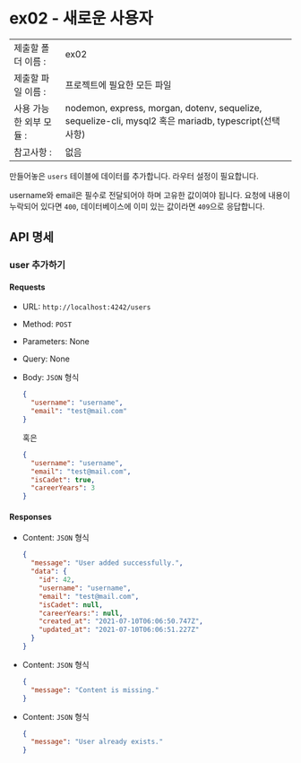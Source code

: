 # ex02 - 새로운 사용자

|                         |                                                                                                        |
| :---------------------- | ------------------------------------------------------------------------------------------------------ |
| 제출할 폴더 이름 :      | ex02                                                                                                   |
| 제출할 파일 이름 :      | 프로젝트에 필요한 모든 파일                                                                            |
| 사용 가능한 외부 모듈 : | nodemon, express, morgan, dotenv, sequelize, sequelize-cli, mysql2 혹은 mariadb, typescript(선택 사항) |
| 참고사항 :              | 없음                                                                                                   |

만들어놓은 `users` 테이블에 데이터를 추가합니다. 라우터 설정이 필요합니다.

username와 email은 필수로 전달되어야 하며 고유한 값이여야 됩니다. 요청에 내용이 누락되어 있다면 `400`, 데이터베이스에 이미 있는 값이라면 `409`으로 응답합니다.

## API 명세

### user 추가하기

#### Requests

- URL: `http://localhost:4242/users`
- Method: `POST`
- Parameters: None
- Query: None
- Body: `JSON` 형식

  ```json
  {
    "username": "username",
    "email": "test@mail.com"
  }
  ```

  혹은

  ```json
  {
    "username": "username",
    "email": "test@mail.com",
    "isCadet": true,
    "careerYears": 3
  }
  ```

#### Responses

- Content: `JSON` 형식

  ```json
  {
    "message": "User added successfully.",
    "data": {
      "id": 42,
      "username": "username",
      "email": "test@mail.com",
      "isCadet": null,
      "careerYears:": null,
      "created_at": "2021-07-10T06:06:50.747Z",
      "updated_at": "2021-07-10T06:06:51.227Z"
    }
  }
  ```

- Content: `JSON` 형식

  ```json
  {
    "message": "Content is missing."
  }
  ```

- Content: `JSON` 형식

  ```json
  {
    "message": "User already exists."
  }
  ```
